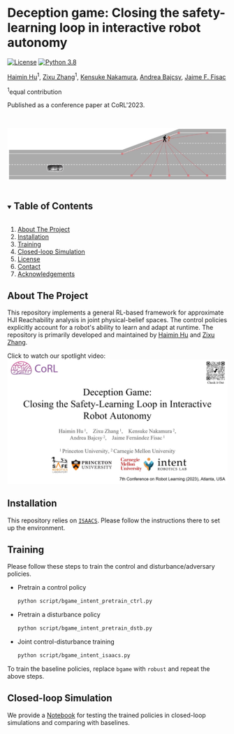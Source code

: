 # Deception game: Closing the safety-learning loop in interactive robot autonomy

[![License][license-shield]][license-url]
[![Python 3.8](https://img.shields.io/badge/python-3.8-blue)](https://www.python.org/downloads/)


[Haimin Hu](https://haiminhu.org/)<sup>1</sup>,
[Zixu Zhang](https://zzx9636.github.io/)<sup>1</sup>,
[Kensuke Nakamura](https://kensukenk.github.io/),
[Andrea Bajcsy](https://www.cs.cmu.edu/~abajcsy/),
[Jaime F. Fisac](https://saferobotics.princeton.edu/jaime)

<sup>1</sup>equal contribution

Published as a conference paper at CoRL'2023.


<!-- PROJECT LOGO -->
<br />
<p align="center">
  <a href="https://github.com/SafeRoboticsLab/Deception_Game">
    <img src="misc/road_crossing.gif" alt="Logo" width="800">
  </a>
  <p align="center">
  </p>
</p>


<!-- TABLE OF CONTENTS -->
<details open="open">
  <summary><h2 style="display: inline-block">Table of Contents</h2></summary>
  <ol>
    <li><a href="#about-the-project">About The Project</a></li>
    <li><a href="#installation">Installation</a></li>
    <li><a href="#training">Training</a></li>
    <li><a href="#closed-loop-simulation">Closed-loop Simulation</a></li>
    <li><a href="#license">License</a></li>
    <li><a href="#contact">Contact</a></li>
    <li><a href="#acknowledgements">Acknowledgements</a></li>
  </ol>
</details>


<!-- ABOUT THE PROJECT -->
## About The Project

This repository implements a general RL-based framework for approximate HJI Reachability analysis in joint physical-belief spaces.
The control policies explicitly account for a robot's ability to learn and adapt at runtime.
The repository is primarily developed and maintained by [Haimin Hu](https://haiminhu.org/) and [Zixu Zhang](https://zzx9636.github.io/).

Click to watch our spotlight video:
[![Watch the video](misc/Deception_Game.jpg)](https://haiminhu.org/wp-content/uploads/2024/06/deception_game.mp4)


## Installation
This repository relies on [`ISAACS`](https://github.com/SafeRoboticsLab/ISAACS). Please follow the instructions there to set up the environment.


## Training
Please follow these steps to train the control and disturbance/adversary policies.
+ Pretrain a control policy
  ```bash
  python script/bgame_intent_pretrain_ctrl.py
  ```
+ Pretrain a disturbance policy
  ```bash
  python script/bgame_intent_pretrain_dstb.py
  ```
+ Joint control-disturbance training
  ```bash
  python script/bgame_intent_isaacs.py
  ```
To train the baseline policies, replace `bgame` with `robust` and repeat the above steps.


## Closed-loop Simulation
We provide a [Notebook](https://github.com/SafeRoboticsLab/Deception_Game/blob/main/simulation.ipynb) for testing the trained policies in closed-loop simulations and comparing with baselines.


<!-- MARKDOWN LINKS & IMAGES -->
<!-- https://www.markdownguide.org/basic-syntax/#reference-style-links -->
[contributors-shield]: https://img.shields.io/github/contributors/SafeRoboticsLab/repo.svg?style=for-the-badge
[contributors-url]: https://github.com/SafeRoboticsLab/SHARP/contributors
[forks-shield]: https://img.shields.io/github/forks/SafeRoboticsLab/repo.svg?style=for-the-badge
[forks-url]: https://github.com/SafeRoboticsLab/SHARP/network/members
[stars-shield]: https://img.shields.io/github/stars/SafeRoboticsLab/repo.svg?style=for-the-badge
[stars-url]: https://github.com/SafeRoboticsLab/SHARP/stargazers
[issues-shield]: https://img.shields.io/github/issues/SafeRoboticsLab/repo.svg?style=for-the-badge
[issues-url]: https://github.com/SafeRoboticsLab/SHARP/issues
[license-shield]: https://img.shields.io/badge/License-BSD%203--Clause-blue.svg
[license-url]: https://opensource.org/licenses/BSD-3-Clause
[linkedin-shield]: https://img.shields.io/badge/-LinkedIn-black.svg?style=for-the-badge&logo=linkedin&colorB=555
[linkedin-url]: https://linkedin.com/in/SafeRoboticsLab
[homepage-shield]: https://img.shields.io/badge/-Colab%20Notebook-orange
[homepage-url]: https://colab.research.google.com/drive/1_3HgZx7LTBw69xH61Us70xI8HISUeFA7?usp=sharing
